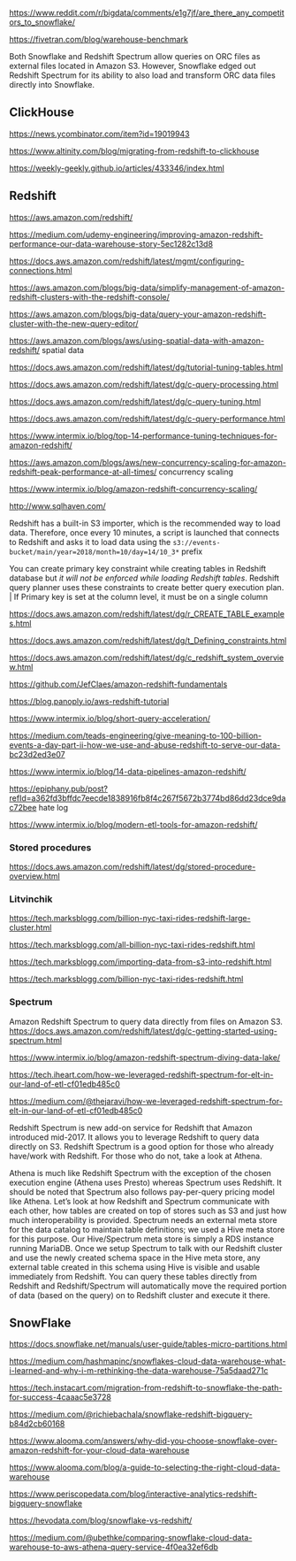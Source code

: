 <https://www.reddit.com/r/bigdata/comments/e1g7jf/are_there_any_competitors_to_snowflake/>

<https://fivetran.com/blog/warehouse-benchmark>


Both Snowflake and Redshift Spectrum allow queries on ORC files as external files located in Amazon S3. However, Snowflake edged out Redshift Spectrum for its ability to also load and transform ORC data files directly into Snowflake.

## ClickHouse

<https://news.ycombinator.com/item?id=19019943>

<https://www.altinity.com/blog/migrating-from-redshift-to-clickhouse>

<https://weekly-geekly.github.io/articles/433346/index.html>

## Redshift

<https://aws.amazon.com/redshift/>

<https://medium.com/udemy-engineering/improving-amazon-redshift-performance-our-data-warehouse-story-5ec1282c13d8>

<https://docs.aws.amazon.com/redshift/latest/mgmt/configuring-connections.html>

<https://aws.amazon.com/blogs/big-data/simplify-management-of-amazon-redshift-clusters-with-the-redshift-console/>

<https://aws.amazon.com/blogs/big-data/query-your-amazon-redshift-cluster-with-the-new-query-editor/>

<https://aws.amazon.com/blogs/aws/using-spatial-data-with-amazon-redshift/> spatial data

<https://docs.aws.amazon.com/redshift/latest/dg/tutorial-tuning-tables.html>

<https://docs.aws.amazon.com/redshift/latest/dg/c-query-processing.html>

<https://docs.aws.amazon.com/redshift/latest/dg/c-query-tuning.html>

<https://docs.aws.amazon.com/redshift/latest/dg/c-query-performance.html>


<https://www.intermix.io/blog/top-14-performance-tuning-techniques-for-amazon-redshift/>

<https://aws.amazon.com/blogs/aws/new-concurrency-scaling-for-amazon-redshift-peak-performance-at-all-times/> concurrency scaling

<https://www.intermix.io/blog/amazon-redshift-concurrency-scaling/>

<http://www.sqlhaven.com/>

 Redshift has a built-in S3 importer, which is the recommended way to load data. Therefore, once every 10 minutes, a script is launched that connects to Redshift and asks it to load data using the
 ```s3://events-bucket/main/year=2018/month=10/day=14/10_3*``` prefix 
 

 
You can create primary key constraint while creating tables in Redshift database but 
*it will not be enforced while loading Redshift tables*. 
Redshift query planner uses these constraints to create better query execution plan. |
If Primary key is set at the column level, it must be on a single column

<https://docs.aws.amazon.com/redshift/latest/dg/r_CREATE_TABLE_examples.html>

<https://docs.aws.amazon.com/redshift/latest/dg/t_Defining_constraints.html>

<https://docs.aws.amazon.com/redshift/latest/dg/c_redshift_system_overview.html>

<https://github.com/JefClaes/amazon-redshift-fundamentals>

<https://blog.panoply.io/aws-redshift-tutorial>

<https://www.intermix.io/blog/short-query-acceleration/>

<https://medium.com/teads-engineering/give-meaning-to-100-billion-events-a-day-part-ii-how-we-use-and-abuse-redshift-to-serve-our-data-bc23d2ed3e07>

<https://www.intermix.io/blog/14-data-pipelines-amazon-redshift/>

<https://epiphany.pub/post?refId=a362fd3bffdc7eecde1838916fb8f4c267f5672b3774bd86dd23dce9dac72bee> hate log

<https://www.intermix.io/blog/modern-etl-tools-for-amazon-redshift/> 

### Stored procedures

<https://docs.aws.amazon.com/redshift/latest/dg/stored-procedure-overview.html>

### Litvinchik
<https://tech.marksblogg.com/billion-nyc-taxi-rides-redshift-large-cluster.html>

<https://tech.marksblogg.com/all-billion-nyc-taxi-rides-redshift.html>

<https://tech.marksblogg.com/importing-data-from-s3-into-redshift.html>

<https://tech.marksblogg.com/billion-nyc-taxi-rides-redshift.html>

### Spectrum 

Amazon Redshift Spectrum to query data directly from files on Amazon S3.
<https://docs.aws.amazon.com/redshift/latest/dg/c-getting-started-using-spectrum.html>

<https://www.intermix.io/blog/amazon-redshift-spectrum-diving-data-lake/>

<https://tech.iheart.com/how-we-leveraged-redshift-spectrum-for-elt-in-our-land-of-etl-cf01edb485c0>

<https://medium.com/@thejaravi/how-we-leveraged-redshift-spectrum-for-elt-in-our-land-of-etl-cf01edb485c0>

Redshift Spectrum is new add-on service for Redshift that Amazon introduced mid-2017. 
It allows you to leverage Redshift to query data directly on S3. 
Redshift Spectrum is a good option for those who already have/work with Redshift. 
For those who do not, take a look at Athena. 

Athena is much like Redshift Spectrum with the exception of the chosen execution engine (Athena uses Presto) 
whereas Spectrum uses Redshift. It should be noted that Spectrum also follows pay-per-query pricing model like Athena.
Let’s look at how Redshift and Spectrum communicate with each other, 
how tables are created on top of stores such as S3 and just how much interoperability is provided.
Spectrum needs an external meta store for the data catalog to maintain table definitions; 
we used a Hive meta store for this purpose. Our Hive/Spectrum meta store is simply a RDS instance running MariaDB.
Once we setup Spectrum to talk with our Redshift cluster and use the newly created schema space in the Hive meta store,
any external table created in this schema using Hive is visible and usable immediately from Redshift.
You can query these tables directly from Redshift and Redshift/Spectrum will automatically move the required
portion of data (based on the query) on to Redshift cluster and execute it there.



## SnowFlake

<https://docs.snowflake.net/manuals/user-guide/tables-micro-partitions.html>

<https://medium.com/hashmapinc/snowflakes-cloud-data-warehouse-what-i-learned-and-why-i-m-rethinking-the-data-warehouse-75a5daad271c>

<https://tech.instacart.com/migration-from-redshift-to-snowflake-the-path-for-success-4caaac5e3728>

<https://medium.com/@richiebachala/snowflake-redshift-bigquery-b84d2cb60168>


<https://www.alooma.com/answers/why-did-you-choose-snowflake-over-amazon-redshift-for-your-cloud-data-warehouse>

<https://www.alooma.com/blog/a-guide-to-selecting-the-right-cloud-data-warehouse>

<https://www.periscopedata.com/blog/interactive-analytics-redshift-bigquery-snowflake>

<https://hevodata.com/blog/snowflake-vs-redshift/>

<https://medium.com/@ubethke/comparing-snowflake-cloud-data-warehouse-to-aws-athena-query-service-4f0ea32ef6db>
